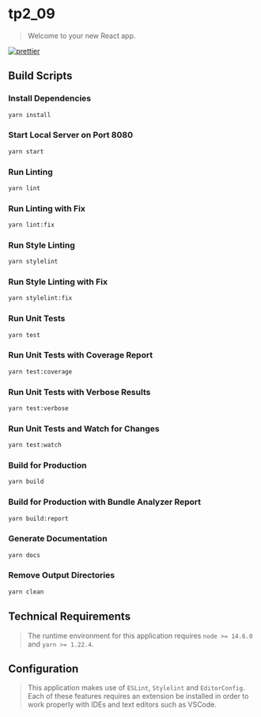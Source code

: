 # tp2_09

> Welcome to your new React app.

[![prettier](https://img.shields.io/badge/code_style-prettier-ff69b4.svg)](https://prettier.io/)

## Build Scripts

### Install Dependencies

```sh
yarn install
```

### Start Local Server on Port 8080

```sh
yarn start
```

### Run Linting

```sh
yarn lint
```

### Run Linting with Fix

```sh
yarn lint:fix
```

### Run Style Linting

```sh
yarn stylelint
```

### Run Style Linting with Fix

```sh
yarn stylelint:fix
```

### Run Unit Tests

```sh
yarn test
```

### Run Unit Tests with Coverage Report

```sh
yarn test:coverage
```

### Run Unit Tests with Verbose Results

```sh
yarn test:verbose
```

### Run Unit Tests and Watch for Changes

```sh
yarn test:watch
```

### Build for Production

```sh
yarn build
```

### Build for Production with Bundle Analyzer Report

```sh
yarn build:report
```

### Generate Documentation

```sh
yarn docs
```

### Remove Output Directories

```sh
yarn clean
```

## Technical Requirements

> The runtime environment for this application requires `node >= 14.6.0` and `yarn >= 1.22.4`.

## Configuration

> This application makes use of `ESLint`, `Stylelint` and `EditorConfig`. Each of these features requires
> an extension be installed in order to work properly with IDEs and text editors such as VSCode.
